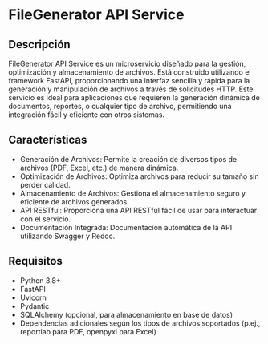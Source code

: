 # FileGenerator API Service
## Descripción
FileGenerator API Service es un microservicio diseñado para la gestión, optimización y almacenamiento de archivos. Está construido utilizando el framework FastAPI, proporcionando una interfaz sencilla y rápida para la generación y manipulación de archivos a través de solicitudes HTTP. Este servicio es ideal para aplicaciones que requieren la generación dinámica de documentos, reportes, o cualquier tipo de archivo, permitiendo una integración fácil y eficiente con otros sistemas.

## Características
- Generación de Archivos: Permite la creación de diversos tipos de archivos (PDF, Excel, etc.) de manera dinámica.
- Optimización de Archivos: Optimiza archivos para reducir su tamaño sin perder calidad.
- Almacenamiento de Archivos: Gestiona el almacenamiento seguro y eficiente de archivos generados.
- API RESTful: Proporciona una API RESTful fácil de usar para interactuar con el servicio.
- Documentación Integrada: Documentación automática de la API utilizando Swagger y Redoc.

## Requisitos
- Python 3.8+
- FastAPI
- Uvicorn
- Pydantic
- SQLAlchemy (opcional, para almacenamiento en base de datos)
- Dependencias adicionales según los tipos de archivos soportados (p.ej., reportlab para PDF, openpyxl para Excel)
